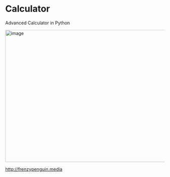 # Calculator
Advanced Calculator in Python

<img width="743" height="418" alt="image" src="https://github.com/user-attachments/assets/0ef13ea9-02c0-4e37-954a-f8a51257b4bd" />


http://frenzypenguin.media
